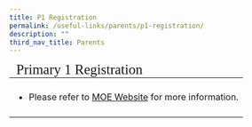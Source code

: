 ```yaml
---
title: P1 Registration
permalink: /useful-links/parents/p1-registration/
description: ""
third_nav_title: Parents
---
```

<table style="font-size:16px">
<thead>
	<tr><td colspan="2" style="line-height:15px; font-family:impact; font-size:25px;">Primary 1 Registration</td></tr>
	</thead>
	<tbody>
	<tr>
			<td style="border: solid 0px black"><ul>
		<li style="line-height:2">Please refer to <a href="https://www.moe.gov.sg/primary/p1-registration/" target="_blank">MOE Website</a> for more information.</li></ul></td></tr></tbody></table>